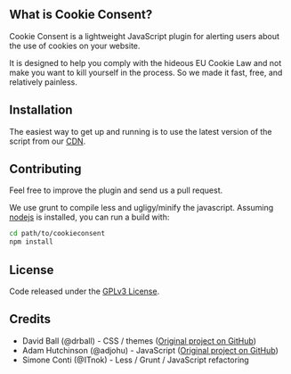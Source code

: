 ## What is Cookie Consent?

Cookie Consent is a lightweight JavaScript plugin for alerting users about the use of cookies on your website.

It is designed to help you comply with the hideous EU Cookie Law and not make you want to kill yourself in the process. So we made it fast, free, and relatively painless.

## Installation

The easiest way to get up and running is to use the latest version of the script from our [CDN](http://cookieconsent.bepartners.it/cookieconsent.min.js).

## Contributing

Feel free to improve the plugin and send us a pull request.

We use grunt to compile less and ugligy/minify the javascript. Assuming [nodejs](http://nodejs.org/) is installed, you can run a build with:

```sh
cd path/to/cookieconsent
npm install
```

## License
Code released under the [GPLv3 License](http://www.gnu.org/copyleft/gpl.html).

## Credits

+ David Ball (@drball) - CSS / themes ([Original project on GitHub](https://github.com/silktide/cookieconsent2))
+ Adam Hutchinson (@adjohu) - JavaScript ([Original project on GitHub](https://github.com/silktide/cookieconsent2))
+ Simone Conti (@ITnok) - Less / Grunt / JavaScript refactoring